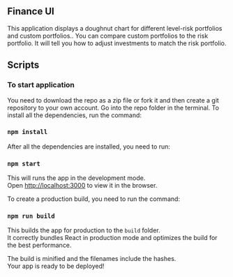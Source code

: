 
## Finance UI 

This application displays a doughnut chart for different level-risk portfolios and custom portfolios.. You can compare custom portfolios to the risk portfolio. It will tell you how to adjust investments to match the risk portfolio.

## Scripts

### To start application

You need to download the repo as a zip file or fork it and then create a git repository to your own account.  Go into the repo folder in the terminal. To install all the dependencies, run the command:

### `npm install`

After all the dependencies are installed, you need to run:

### `npm start`

This will runs the app in the development mode.<br>
Open [http://localhost:3000](http://localhost:3000) to view it in the browser.

To create a production build, you need to run the command:

### `npm run build`

This builds the app for production to the `build` folder.<br>
It correctly bundles React in production mode and optimizes the build for the best performance.

The build is minified and the filenames include the hashes.<br>
Your app is ready to be deployed!

